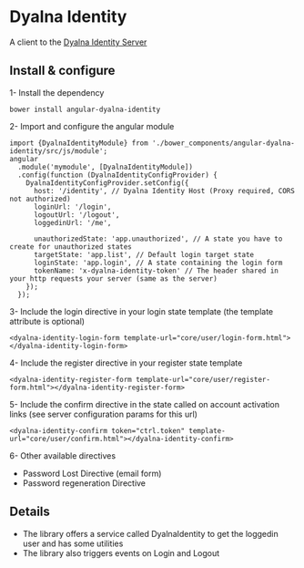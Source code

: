 Dyalna Identity
===============

A client to the [Dyalna Identity Server](https://github.com/rizeway/dyalna-identity)


Install & configure
-------------------

1- Install the dependency

    bower install angular-dyalna-identity

2- Import and configure the angular module

    import {DyalnaIdentityModule} from './bower_components/angular-dyalna-identity/src/js/module';
    angular
      .module('mymodule', [DyalnaIdentityModule])
      .config(function (DyalnaIdentityConfigProvider) {
        DyalnaIdentityConfigProvider.setConfig({
          host: '/identity', // Dyalna Identity Host (Proxy required, CORS not authorized)
          loginUrl: '/login',
          logoutUrl: '/logout',
          loggedinUrl: '/me',

          unauthorizedState: 'app.unauthorized', // A state you have to create for unauthorized states
          targetState: 'app.list', // Default login target state
          loginState: 'app.login', // A state containing the login form
          tokenName: 'x-dyalna-identity-token' // The header shared in your http requests your server (same as the server)
        });
      });

3- Include the login directive in your login state template (the template attribute is optional)

    <dyalna-identity-login-form template-url="core/user/login-form.html"></dyalna-identity-login-form>

4- Include the register directive in your register state template

    <dyalna-identity-register-form template-url="core/user/register-form.html"></dyalna-identity-register-form>

5- Include the confirm directive in the state called on account activation links (see server configuration params for this url)

    <dyalna-identity-confirm token="ctrl.token" template-url="core/user/confirm.html"></dyalna-identity-confirm>

6- Other available directives

 - Password Lost Directive (email form)
 - Password regeneration Directive

Details
-------

 * The library offers a service called DyalnaIdentity to get the loggedin user and has some utilities
 * The library also triggers events on Login and Logout
